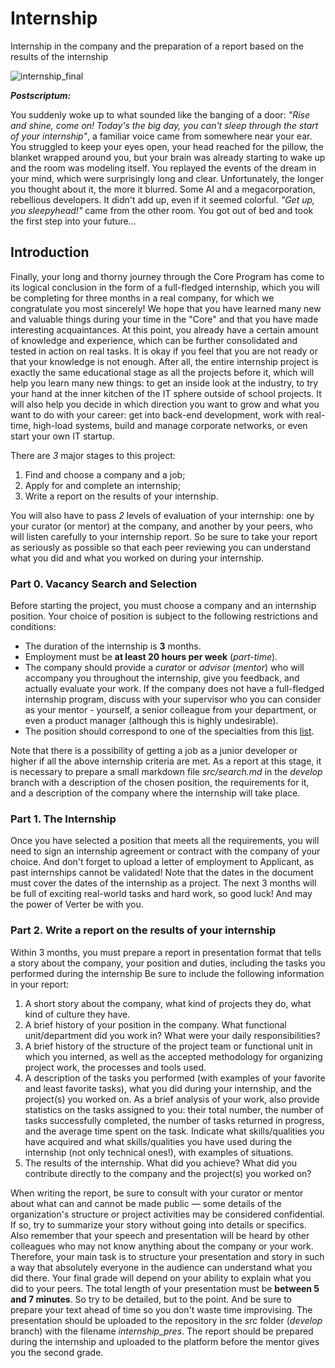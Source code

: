 # Internship

Internship in the company and the preparation of a report based on the results
of the internship

![internship_final](misc/images/internship_final.png)

***Postscriptum:***

You suddenly woke up to what sounded like the banging of a door:
*"Rise and shine, come on! Today's the big day, you can't sleep through the
start of your internship"*, a familiar voice came from somewhere near your ear.
You struggled to keep your eyes open, your head reached for the pillow, the
blanket wrapped around you, but your brain was already starting to wake up and
the room was modeling itself.
You replayed the events of the dream in your mind, which were surprisingly long
and clear.
Unfortunately, the longer you thought about it, the more it blurred.
Some AI and a megacorporation, rebellious developers.
It didn't add up, even if it seemed colorful.
*"Get up, you sleepyhead!"* came from the other room.
You got out of bed and took the first step into your future...

## Introduction

Finally, your long and thorny journey through the Core Program has come to its
logical conclusion in the form of a full-fledged internship, which you will be
completing for three months in a real company, for which we congratulate you
most sincerely!
We hope that you have learned many new and valuable things during your time in
the "Core" and that you have made interesting acquaintances.
At this point, you already have a certain amount of knowledge and experience,
which can be further consolidated and tested in action on real tasks.
It is okay if you feel that you are not ready or that your knowledge is not
enough.
After all, the entire internship project is exactly the same educational stage
as all the projects before it, which will help you learn many new things: to get
an inside look at the industry, to try your hand at the inner kitchen of the IT
sphere outside of school projects.
It will also help you decide in which direction you want to grow and what you
want to do with your career: get into back-end development, work with real-time,
high-load systems, build and manage corporate networks, or even start your own
IT startup.

There are *3* major stages to this project:

1. Find and choose a company and a job;
2. Apply for and complete an internship;
3. Write a report on the results of your internship.

You will also have to pass *2* levels of evaluation of your internship: one by
your curator (or mentor) at the company, and another by your peers, who will
listen carefully to your internship report.
So be sure to take your report as seriously as possible so that each peer
reviewing you can understand what you did and what you worked on during your
internship.

### Part 0. Vacancy Search and Selection

Before starting the project, you must choose a company and an internship
position.
Your choice of position is subject to the following restrictions and conditions:

- The duration of the internship is **3** months.
- Employment must be **at least 20 hours per week** (*part-time*).
- The company should provide a *curator* or *advisor* (*mentor*) who will
  accompany you throughout the internship, give you feedback, and actually
  evaluate your work.
  If the company does not have a full-fledged internship program, discuss with
  your supervisor who you can consider as your mentor - yourself, a senior
  colleague from your department, or even a product manager (although this is
  highly undesirable).
- The position should correspond to one of the specialties from this
  [list](https://21-school.ru/specialties).

Note that there is a possibility of getting a job as a junior developer or
higher if all the above internship criteria are met.
As a report at this stage, it is necessary to prepare a small markdown file
*src/search.md* in the *develop* branch with a description of the chosen
position, the requirements for it, and a description of the company where the
internship will take place.

### Part 1. The Internship

Once you have selected a position that meets all the requirements, you will need
to sign an internship agreement or contract with the company of your choice.
And don't forget to upload a letter of employment to Applicant, as past
internships cannot be validated!
Note that the dates in the document must cover the dates of the internship as a
project.
The next 3 months will be full of exciting real-world tasks and hard work, so
good luck!
And may the power of Verter be with you.

### Part 2. Write a report on the results of your internship

Within 3 months, you must prepare a report in presentation format that tells a
story about the company, your position and duties, including the tasks you
performed during the internship
Be sure to include the following information in your report:

1. A short story about the company, what kind of projects they do, what kind of
   culture they have.
2. A brief history of your position in the company.
   What functional unit/department did you work in?
   What were your daily responsibilities?
3. A brief history of the structure of the project team or functional unit in
   which you interned, as well as the accepted methodology for organizing
   project work, the processes and tools used.
4. A description of the tasks you performed (with examples of your favorite and
   least favorite tasks), what you did during your internship, and the
   project(s) you worked on.
   As a brief analysis of your work, also provide statistics on the tasks
   assigned to you: their total number, the number of tasks successfully
   completed, the number of tasks returned in progress, and the average time
   spent on the task.
   Indicate what skills/qualities you have acquired and what skills/qualities
   you have used during the internship (not only technical ones!), with examples
   of situations.
5. The results of the internship.
   What did you achieve? What did you contribute directly to the company and the
   project(s) you worked on?

When writing the report, be sure to consult with your curator or mentor about
what can and cannot be made public — some details of the organization's
structure or project activities may be considered confidential.
If so, try to summarize your story without going into details or specifics.
Also remember that your speech and presentation will be heard by other
colleagues who may not know anything about the company or your work.
Therefore, your main task is to structure your presentation and story in such a
way that absolutely everyone in the audience can understand what you did there.
Your final grade will depend on your ability to explain what you did to your
peers.
The total length of your presentation must be **between 5 and 7 minutes**.
So try to be detailed, but to the point.
And be sure to prepare your text ahead of time so you don't waste time
improvising.
The presentation should be uploaded to the repository in the *src* folder
(*develop* branch) with the filename *internship_pres*.
The report should be prepared during the internship and uploaded to the platform
before the mentor gives you the second grade.
